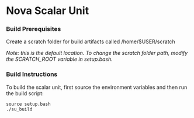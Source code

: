 # Nova Scalar Unit
### Build Prerequisites
Create a scratch folder for build artifacts called  /home/$USER/scratch

*Note: this is the default location. To change the scratch folder path, modify the SCRATCH_ROOT variable in setup.bash.*
### Build Instructions
To build the scalar unit, first source the environment variables and then run the build script:
```
source setup.bash
./su_build
```
